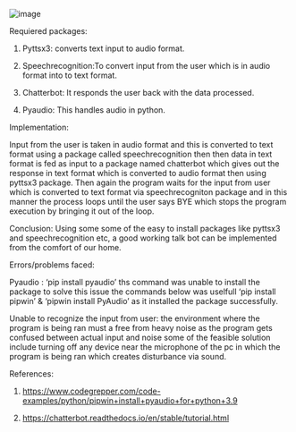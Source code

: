 ![image](https://user-images.githubusercontent.com/93869586/169685482-52f4ec3a-278d-4b10-bd7e-0be0244581e4.png)

Requiered packages:

1.	Pyttsx3:  converts text input to audio format.

2.	Speechrecognition:To convert input from the user which is in audio format into to text format.

3.	Chatterbot:  It responds the user back with the data processed.

4.	Pyaudio: This handles audio in python.


Implementation:

Input from the user is taken in audio format and this is converted to text format using a package called speechrecognition then then data in text format is fed as input to a package named chatterbot which gives out the response in text format which is converted to audio format then using pyttsx3 package. Then again the program waits for the input from user which is converted to text format via speechrecogniton package and in this manner the process loops until the user says BYE which stops the program execution by bringing it out of the loop.

Conclusion:
Using some some of the easy to install packages like pyttsx3 and speechrecognition  etc, a good working talk bot can be implemented from the comfort of our home.

Errors/problems faced:

Pyaudio : ‘pip install pyaudio’ ths command was unable to install the package to solve this issue the commands below was uselfull
‘pip install pipwin’ & ‘pipwin install PyAudio’
as it installed the package successfully.

Unable to recognize the input from user:  the environment where the program is being ran must a free from heavy noise as the program gets confused between actual input and noise some of the feasible solution include turning off any device near the microphone of the pc in which the program is being ran which creates disturbance via sound.

References:

1.	https://www.codegrepper.com/code-examples/python/pipwin+install+pyaudio+for+python+3.9

2.  https://chatterbot.readthedocs.io/en/stable/tutorial.html
